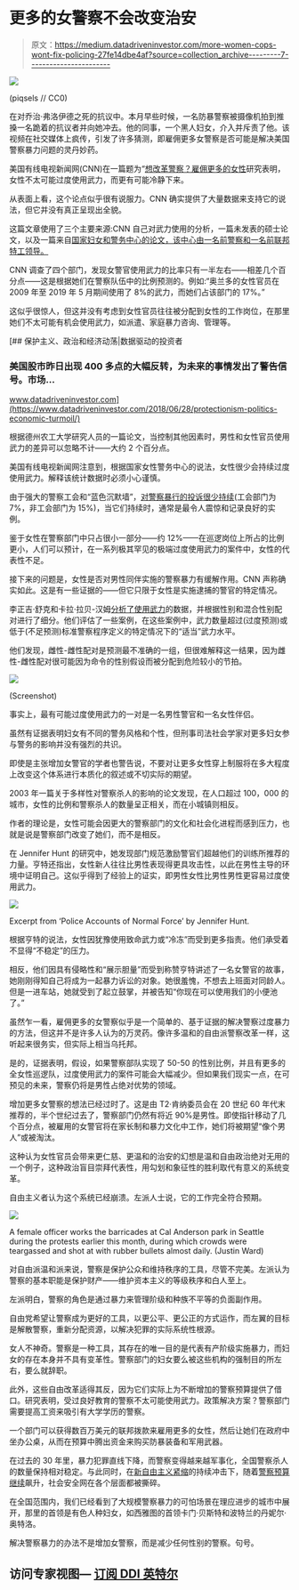 # 更多的女警察不会改变治安

> 原文：<https://medium.datadriveninvestor.com/more-women-cops-wont-fix-policing-27fe14dbe4af?source=collection_archive---------7----------------------->

![](img/cfe3b3c3d59bda43c9ce7984dbad5279.png)

(piqsels // CC0)

在对乔治·弗洛伊德之死的抗议中。本月早些时候，一名防暴警察被摄像机拍到推搡一名跪着的抗议者并向她冲去。他的同事，一个黑人妇女，介入并斥责了他。该视频在社交媒体上疯传，引发了许多猜测，即雇佣更多女警察是否可能是解决美国警察暴力问题的灵丹妙药。

美国有线电视新闻网(CNN)在一篇题为“[想改革警察？雇佣更多的女性](https://www.cnn.com/2020/06/23/us/protests-police-reform-women-policing-invs/index.html)研究表明，女性不太可能过度使用武力，而更有可能冷静下来。

从表面上看，这个论点似乎很有说服力。CNN 确实提供了大量数据来支持它的说法，但它并没有真正呈现出全貌。

这篇文章使用了三个主要来源:CNN 自己对武力使用的分析，一篇未发表的硕士论文，以及一篇来自[国家妇女和警务中心的论文，该中心由一名前警察和一名前联邦特工领导。](http://womenandpolicing.com/)

CNN 调查了四个部门，发现女警官使用武力的比率只有一半左右——相差几个百分点——这是根据她们在警察队伍中的比例预测的。例如:“奥兰多的女性官员在 2009 年至 2019 年 5 月期间使用了 8%的武力，而她们占该部门的 17%。”

这似乎很惊人，但这并没有考虑到女性官员往往被分配到女性的工作岗位，在那里她们不太可能有机会使用武力，如派遣、家庭暴力咨询、管理等。

[](https://www.datadriveninvestor.com/2018/06/28/protectionism-politics-economic-turmoil/) [## 保护主义、政治和经济动荡|数据驱动的投资者

### 美国股市昨日出现 400 多点的大幅反转，为未来的事情发出了警告信号。市场…

www.datadriveninvestor.com](https://www.datadriveninvestor.com/2018/06/28/protectionism-politics-economic-turmoil/) 

根据德州农工大学研究人员的一篇论文，当控制其他因素时，男性和女性官员使用武力的差异可以忽略不计——大约 2 个百分点。

美国有线电视新闻网注意到，根据国家女性警务中心的说法，女性很少会持续过度使用武力。解释该统计数据时必须小心谨慎。

由于强大的警察工会和“蓝色沉默墙”，[对警察暴行的投诉很少持续](https://www.washingtonpost.com/business/2020/06/10/police-unions-violence-research-george-floyd/)(工会部门为 7%，非工会部门为 15%)，当它们持续时，通常是最令人震惊和记录良好的实例。

鉴于女性在警察部门中只占很小一部分——约 12%——在巡逻岗位上所占的比例更小，人们可以预计，在一系列极其罕见的极端过度使用武力的案件中，女性的代表性不足。

接下来的问题是，女性是否对男性同伴实施的警察暴力有缓解作用。CNN 声称确实如此。这是有一些证据的——但它只限于女性是实施逮捕的警官的特定情况。

李正吉·舒克和卡拉·拉贝-汉姆[分析了使用武力](http://dx.doi.org/10.1300/J012v16n04_05)的数据，并根据性别和混合性别配对进行了细分。他们评估了一些案例，在这些案例中，武力数量超过(过度预测)或低于(不足预测)标准警察程序定义的特定情况下的“适当”武力水平。

他们发现，雌性-雌性配对是预测最不准确的一组，但很难解释这一结果，因为雌性-雌性配对很可能因为命令的性别假设而被分配到危险较小的节拍。

![](img/a88554ce25bde9df7b24dd77fcf2dc23.png)

(Screenshot)

事实上，最有可能过度使用武力的一对是一名男性警官和一名女性伴侣。

虽然有证据表明妇女有不同的警务风格和个性，但刑事司法社会学家对更多妇女参与警务的影响并没有强烈的共识。

即使是主张增加女警官的学者也警告说，不要对让更多女性穿上制服将在多大程度上改变这个体系进行本质化的叙述或不切实际的期望。

2003 年一篇关于多样性对警察杀人的影响的论文发现，在人口超过 100，000 的城市，女性的比例和警察杀人的数量呈正相关，而在小城镇则相反。

作者的理论是，女性可能会因更大的警察部门的文化和社会化进程而感到压力，也就是说是警察部门改变了她们，而不是相反。

在 Jennifer Hunt 的研究中，她发现部门规范激励警官们超越他们的训练所推荐的力量。亨特还指出，女性新人往往比男性表现得更具攻击性，以此在男性主导的环境中证明自己。这似乎得到了经验上的证实，即男性女性比男性男性更容易过度使用武力。

![](img/7e98df921a3fc98eafdc26ea9455ec2a.png)

Excerpt from ‘Police Accounts of Normal Force’ by Jennifer Hunt.

根据亨特的说法，女性因犹豫使用致命武力或“冷冻”而受到更多指责。他们承受着不显得“不稳定”的压力。

相反，他们因具有侵略性和“展示胆量”而受到称赞亨特讲述了一名女警官的故事，她刚刚得知自己将成为一起暴力诉讼的对象。她很羞愧，不想去上班面对同龄人。但是一进车站，她就受到了起立鼓掌，并被告知“你现在可以使用我们的小便池了。”

虽然乍一看，雇佣更多的女警察似乎是一个简单的、基于证据的解决警察过度暴力的方法，但这并不是许多人认为的万灵药。像许多温和的自由派警察改革一样，这听起来很务实，但实际上相当乌托邦。

是的，证据表明，假设，如果警察部队实现了 50-50 的性别比例，并且有更多的全女性巡逻队，过度使用武力的案件可能会大幅减少。但如果我们现实一点，在可预见的未来，警察仍将是男性占绝对优势的领域。

增加更多女警察的想法已经过时了。这是由 T2·肯纳委员会在 20 世纪 60 年代末推荐的，半个世纪过去了，警察部门仍然有将近 90%是男性。即使指针移动了几个百分点，被雇用的女警官将在家长制和暴力文化中工作，她们将被期望“像个男人”或被淘汰。

这种认为女性官员会带来更仁慈、更温和的治安的幻想是温和自由政治绝对无用的一个例子，这种政治盲目崇拜代表性，用勾划和象征性的胜利取代有意义的系统变革。

自由主义者认为这个系统已经崩溃。左派人士说，它的工作完全符合预期。

![](img/26b15446d9f4a708a5c2cbd4779c8c3a.png)

A female officer works the barricades at Cal Anderson park in Seattle during the protests earlier this month, during which crowds were teargassed and shot at with rubber bullets almost daily. (Justin Ward)

对自由派温和派来说，警察是保护公众和维持秩序的工具，尽管不完美。左派认为警察的基本职能是保护财产——维护资本主义的等级秩序和白人至上。

左派明白，警察的角色是通过暴力来管理阶级和种族不平等的负面副作用。

自由党希望让警察成为更好的工具，以更公平、更公正的方式运作，而左翼的目标是解散警察，重新分配资源，以解决犯罪的实际系统性根源。

女人不神奇。警察是一种工具，其存在的唯一目的是代表有产阶级实施暴力，而妇女的存在本身并不具有变革性。警察部门的妇女要么被这些机构的强制目的所左右，要么就辞职。

此外，这些自由改革适得其反，因为它们实际上为不断增加的警察预算提供了借口。研究表明，受过良好教育的警察不太可能使用武力。政策解决方案？警察部门需要提高工资来吸引有大学学历的警察。

一个部门可以获得数百万美元的联邦拨款来雇用更多的女性，然后让她们在政府中坐办公桌，从而在预算中腾出资金来购买防暴装备和军用武器。

在过去的 30 年里，暴力犯罪直线下降，而警察变得越来越军事化，全国警察杀人的数量保持相对稳定。与此同时，在[新自由主义紧缩](https://theintercept.com/2020/06/13/defund-police-budget-austerity/)的持续冲击下，随着[警察预算继续](https://www.nytimes.com/interactive/2020/06/12/upshot/cities-grew-safer-police-budgets-kept-growing.html)飙升，社会安全网在各个层面都被撕碎。

在全国范围内，我们已经看到了大规模警察暴力的可怕场景在理应进步的城市中展开，那里的首领是有色人种妇女，如西雅图的首领卡门·贝斯特和波特兰的丹妮尔·奥特洛。

解决警察暴力的办法不是增加女警察，而是减少任何性别的警察。句号。

## 访问专家视图— [订阅 DDI 英特尔](https://datadriveninvestor.com/ddi-intel)